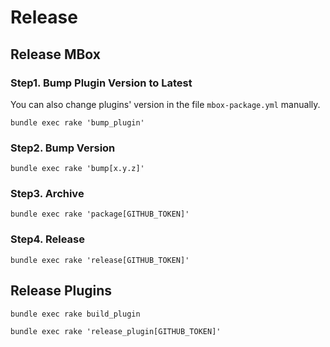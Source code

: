 # Release

## Release MBox

### Step1. Bump Plugin Version to Latest
You can also change plugins' version in the file `mbox-package.yml` manually.
```
bundle exec rake 'bump_plugin'
```

### Step2. Bump Version
```
bundle exec rake 'bump[x.y.z]'
```

### Step3. Archive
```
bundle exec rake 'package[GITHUB_TOKEN]'
```

### Step4. Release
```
bundle exec rake 'release[GITHUB_TOKEN]'
```

## Release Plugins
```
bundle exec rake build_plugin

bundle exec rake 'release_plugin[GITHUB_TOKEN]'
```
